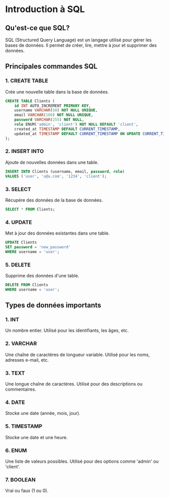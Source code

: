 # Introduction à SQL

## Qu'est-ce que SQL?

SQL (Structured Query Language) est un langage utilisé pour gérer les bases de données. Il permet de créer, lire, mettre à jour et supprimer des données.

## Principales commandes SQL

### 1. **CREATE TABLE**
Crée une nouvelle table dans la base de données.

```sql
CREATE TABLE Clients (
    id INT AUTO_INCREMENT PRIMARY KEY,
    username VARCHAR(50) NOT NULL UNIQUE,
    email VARCHAR(100) NOT NULL UNIQUE,
    password VARCHAR(255) NOT NULL,
    role ENUM('admin', 'client') NOT NULL DEFAULT 'client',
    created_at TIMESTAMP DEFAULT CURRENT_TIMESTAMP,
    updated_at TIMESTAMP DEFAULT CURRENT_TIMESTAMP ON UPDATE CURRENT_TIMESTAMP
);
```

### 2. **INSERT INTO**
Ajoute de nouvelles données dans une table.

```sql
INSERT INTO Clients (username, email, password, role)
VALUES ('user', 'u@u.com', '1234', 'client');
```

### 3. **SELECT**
Récupère des données de la base de données.

```sql
SELECT * FROM Clients;
```

### 4. **UPDATE**
Met à jour des données existantes dans une table.

```sql
UPDATE Clients
SET password = 'new_password'
WHERE username = 'user';
```

### 5. **DELETE**
Supprime des données d'une table.

```sql
DELETE FROM Clients
WHERE username = 'user';
```

## Types de données importants

### 1. **INT**
Un nombre entier. Utilisé pour les identifiants, les âges, etc.

### 2. **VARCHAR**
Une chaîne de caractères de longueur variable. Utilisé pour les noms, adresses e-mail, etc.

### 3. **TEXT**
Une longue chaîne de caractères. Utilisé pour des descriptions ou commentaires.

### 4. **DATE**
Stocke une date (année, mois, jour).

### 5. **TIMESTAMP**
Stocke une date et une heure.

### 6. **ENUM**
Une liste de valeurs possibles. Utilisé pour des options comme 'admin' ou 'client'.

### 7. **BOOLEAN**
Vrai ou faux (1 ou 0).
